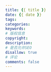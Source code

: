 ```yaml
---
title: {{ title }}
date: {{ date }}
tags:
categories:
keywords:
# 版权信息
copyright:
description:
# 是否允许SEO
disallow: true
# 评论
comments: false
---
```

